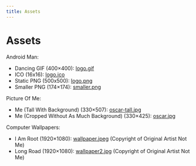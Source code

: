 ```yaml
---
title: Assets
---
```


# Assets

Android Man:
* Dancing GIF (400×400): [logo.gif](logo.gif)
* ICO (16x16): [logo.ico](logo.ico)
* Static PNG (500x500): [logo.png](logo.png)
* Smaller PNG (174×174): [smaller.png](smaller.png)

Picture Of Me:
* Me (Tall With Background) (330×507): [oscar-tall.jpg](oscar-tall.jpg)
* Me (Cropped Without As Much Background) (330×425): [oscar.jpg](oscar.jpg)

Computer Wallpapers:
* I Am Root (1920×1080): [wallpaper.jpeg](wallpaper.jpeg) (Copyright of Original Artist Not Me)
* Long Road (1920×1080): [wallpaper2.jpg](wallpaper2.jpg) (Copyright of Original Artist Not Me)
